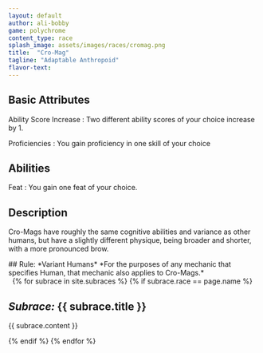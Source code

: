 ```yaml
---
layout: default
author: ali-bobby
game: polychrome
content_type: race
splash_image: assets/images/races/cromag.png
title:  "Cro-Mag"
tagline: "Adaptable Anthropoid"
flavor-text:
---
```


## Basic Attributes

Ability Score Increase
: Two different ability scores of your choice increase by 1.

Proficiencies
: You gain proficiency in one skill of your choice


## Abilities

Feat
: You gain one feat of your choice.

## Description

Cro-Mags have roughly the same cognitive abilities and variance as other humans, but have a slightly different physique, being broader and shorter, with a more pronounced brow.

<div class='rules-text' markdown='1'>
## Rule: *Variant Humans*
*For the purposes of any mechanic that specifies Human, that mechanic also applies to Cro-Mags.*
</div>
 
{% for subrace in site.subraces %}
{% if subrace.race == page.name %}

## *Subrace:* {{ subrace.title }}
{{ subrace.content }}

{% endif %}
{% endfor %}